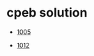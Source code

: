# cpeb solution

* [1005](https://github.com/archie0732/CPEB1005)

* [1012](https://github.com/archie0732/CPEB1012)
